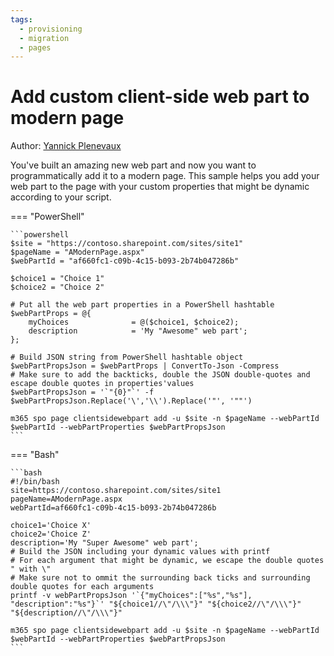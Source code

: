 ```yaml
---
tags:
  - provisioning
  - migration
  - pages
---
```


# Add custom client-side web part to modern page

Author: [Yannick Plenevaux](https://ypcode.wordpress.com)

You've built an amazing new web part and now you want to programmatically add it to a modern page. This sample helps you add your web part to the page with your custom properties that might be dynamic according to your script.

=== "PowerShell"

    ```powershell
    $site = "https://contoso.sharepoint.com/sites/site1"
    $pageName = "AModernPage.aspx"
    $webPartId = "af660fc1-c09b-4c15-b093-2b74b047286b"

    $choice1 = "Choice 1"
    $choice2 = "Choice 2"

    # Put all the web part properties in a PowerShell hashtable
    $webPartProps = @{
        myChoices              = @($choice1, $choice2);
        description            = 'My "Awesome" web part';
    };

    # Build JSON string from PowerShell hashtable object
    $webPartPropsJson = $webPartProps | ConvertTo-Json -Compress
    # Make sure to add the backticks, double the JSON double-quotes and escape double quotes in properties'values
    $webPartPropsJson = '`"{0}"`' -f $webPartPropsJson.Replace('\','\\').Replace('"', '""')

    m365 spo page clientsidewebpart add -u $site -n $pageName --webPartId $webPartId --webPartProperties $webPartPropsJson
    ```

=== "Bash"

    ```bash
    #!/bin/bash
    site=https://contoso.sharepoint.com/sites/site1
    pageName=AModernPage.aspx
    webPartId=af660fc1-c09b-4c15-b093-2b74b047286b

    choice1='Choice X'
    choice2='Choice Z'
    description='My "Super Awesome" web part';
    # Build the JSON including your dynamic values with printf
    # For each argument that might be dynamic, we escape the double quotes " with \"
    # Make sure not to ommit the surrounding back ticks and surrounding double quotes for each arguments
    printf -v webPartPropsJson '`{"myChoices":["%s","%s"], "description":"%s"}`' "${choice1//\"/\\\"}" "${choice2//\"/\\\"}" "${description//\"/\\\"}"

    m365 spo page clientsidewebpart add -u $site -n $pageName --webPartId $webPartId --webPartProperties $webPartPropsJson
    ```

